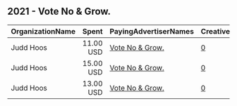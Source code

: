 ## 2021 - Vote No & Grow. 
|OrganizationName|Spent|PayingAdvertiserNames|CreativeUrls|Impressions|Genders|AgeBrackets|CountryCodes|BillingAddresses|CandidateBallotInformation|
|:---|---:|:---|:---|---:|:---|:---|:---|:---|:---|
|Judd Hoos|11.00 USD|[Vote No & Grow.](2021/Vote_No_&_Grow..md)|[0](https://www.snap.com/political-ads/asset/85e77d225f7e0481691f982f6d30fe1c5a2534dc0b738782a1c2f29506d2ba7c?mediaType=mp4)|2,276||18+|united states|"1612 Junction Ave,Sturgis,57785,US"|Vote No And Grow|
|Judd Hoos|15.00 USD|[Vote No & Grow.](2021/Vote_No_&_Grow..md)|[0](https://www.snap.com/political-ads/asset/ec9c7fe7575c0f4ce066338f017f67762d82a5678f1acb34f8ca0fc1904ee436?mediaType=mp4)|3,015||18+|united states|"1612 Junction Ave,Sturgis,57785,US"|Vote No And Grow|
|Judd Hoos|13.00 USD|[Vote No & Grow.](2021/Vote_No_&_Grow..md)|[0](https://www.snap.com/political-ads/asset/918cd0dfe524593141658e687725a02ce031c75d58d2e8c6fb7b29b0482ba1dd?mediaType=mp4)|2,249||18+|united states|"1612 Junction Ave,Sturgis,57785,US"|Vote No And Grow|
